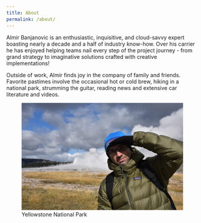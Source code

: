 ```yaml
---
title: About
permalink: /about/
---
```


Almir Banjanovic is an enthusiastic, inquisitive, and cloud-savvy expert boasting nearly a decade and a half of industry know-how. Over his carrier he has enjoyed helping teams nail every step of the project journey - from grand strategy to imaginative solutions crafted with creative implementations! 

Outside of work, Almir finds joy in the company of family and friends. Favorite pastimes involve the occasional hot or cold brew, hiking in a national park, strumming the guitar, reading news and extensive car literature and videos.

<figure>
    <a href="/assets/images/yellowstone.JPG"><img src="/assets/images/yellowstone.JPG"></a>
    <figcaption>Yellowstone National Park</figcaption>
</figure>
